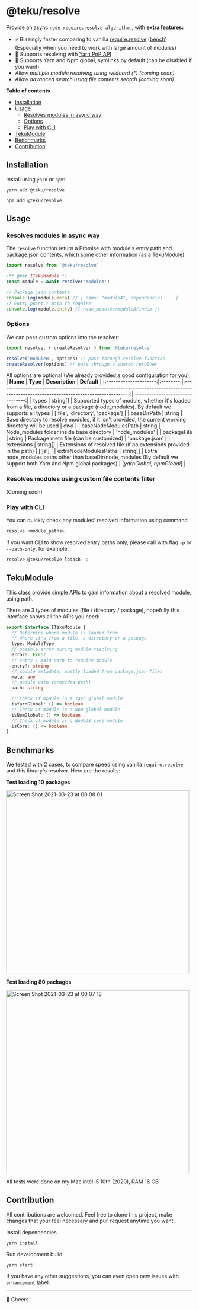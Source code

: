 @teku/resolve
=====
Provide an async [`node require.resolve algorithmn`](https://nodejs.org/api/modules.html#modules_all_together), with **extra features:**
  - ⚡ Blazingly faster comparing to vanilla [require.resolve](https://nodejs.org/api/moduleshtml#modules_require_resolve_request_options) ([bench](#benchmarks)) (Especially when you need to work with large amount of modules)
  - 🌟 Supports resolving with [Yarn PnP API](https://yarnpkg.com/features/pnp)
  - 🌇 Supports Yarn and Npm global, symlinks by default (can be disabled if you want)
  - _Allow multiple module resolving using wildcard (*) (coming soon)_
  - _Allow advanced search using file contents search (coming soon)_

**Table of contents**
+ [Installation](#installation)
+ [Usage](#usage)
  - [Resolves modules in async way](#resolves-modules-in-async-way)
  - [Options](#options)
  - [Play with CLI](#play-with-cli)
+ [TekuModule](#tekumodule)
+ [Benchmarks](#benchmarks)
+ [Contribution](#contribution)

Installation
-----
Install using `yarn` or `npm`:
```
yarn add @teku/resolve
```

```
npm add @teku/resolve
```

Usage
----
### Resolves modules in async way
The `resolve` function return a Promise with module's entry path and package.json contents, which some other information (as a [TekuModule](#TekuModule))
```js
import resolve from `@teku/resolve`

/** @var ITekuModule */
const module = await resolve('moduleA')

// Package.json contents
console.log(module.meta) // { name: "moduleA", dependencies ... }
// Entry point / main to require
console.log(module.entry) // node_modules/moduleA/index.js
```

### Options
We can pass custom options into the resolver:

```js
import resolve, { createResolver } from `@teku/resolve`

resolve('moduleB', options) // pass through resolve function
createResolver(options) // pass through a shared resolver
```

All options are optional (We already provided a good configuration for you):
|        **Name**       | **Type** |                                                            **Description**                                                            |            **Default**           |
|:---------------------:|:--------:|:-------------------------------------------------------------------------------------------------------------------------------------:|:--------------------------------:|
| types                 | string[] | Supported types of module, whether it's loaded from a file, a directory or a package (node_modules). By default we supports all types | ['file', 'directory', 'package'] |
| baseDirPath           | string   | Base directory to resolve modules, if it isn't provided, the current working directory will be used                                   | _cwd_                            |
| baseNodeModulesPath   | string   | Node_modules folder inside base directory                                                                                             | 'node_modules'                   |
| packageFile           | string   | Package meta file (can be customized)                                                                                                 | 'package.json'                   |
| extensions            | string[] | Extensions of resolved file (if no extensions provided in the path)                                                                   | ['js']                           |
| extraNodeModulesPaths | string[] | Extra node_modules paths other than baseDir/node_modules (By default we support both Yarn and Npm global packages)                    | [_yarnGlobal_, _npmGlobal_]      |

### Resolves modules using custom file contents filter
(Coming soon)

### Play with CLI

You can quickly check any modules' resolved information using command

```bash
resolve <module_paths>
```

if you want CLI to show resolved entry paths only, please call with flag `-p` or `--path-only`, for example:

```bash
resolve @teku/resolve lodash -p
```

TekuModule
-----
This class provide simple APIs to gain information about a resolved module, using path.

There are 3 types of modules (file / directory / package), hopefully this interface shows all the APIs you need:

```typescript
export interface ITekuModule {
  // Determine where module is loaded from
  // Where it's from a file, a directory or a package
  type: ModuleType
  // posible error during module resolving
  error?: Error
  // entry / main path to require module
  entry?: string
  // module metadata, mostly loaded from package.json files
  meta: any
  // module path (provided path)
  path: string

  // Check if module is a Yarn global module
  isYarnGlobal: () => boolean
  // Check if module is a Npm global module
  isNpmGlobal: () => boolean
  // Check if module is a NodeJS core module
  isCore: () => boolean
}
```

Benchmarks
-----
We tested with 2 cases, to compare speed using vanilla `require.resolve` and this library's resolver. Here are the results:

**Test loading 10 packages**

<img width="494" alt="Screen Shot 2021-03-23 at 00 08 01" src="https://user-images.githubusercontent.com/13363340/112029482-e1251f00-8b6b-11eb-9cf8-8074f72de6ab.png">

**Test loading 80 packages**

<img width="494" alt="Screen Shot 2021-03-23 at 00 07 18" src="https://user-images.githubusercontent.com/13363340/112029502-e6826980-8b6b-11eb-9e16-bd6c790d003b.png">

All tests were done on my Mac intel i5 10th (2020), RAM 16 GB

Contribution
-----
All contributions are welcomed. Feel free to clone this project, make changes that your feel necessary and pull request anytime you want.

Install dependencies
```
yarn install
```

Run development build
```
yarn start
```

If you have any other suggestions, you can even open new issues with `enhancement` label.

-----

🍻 Cheers
